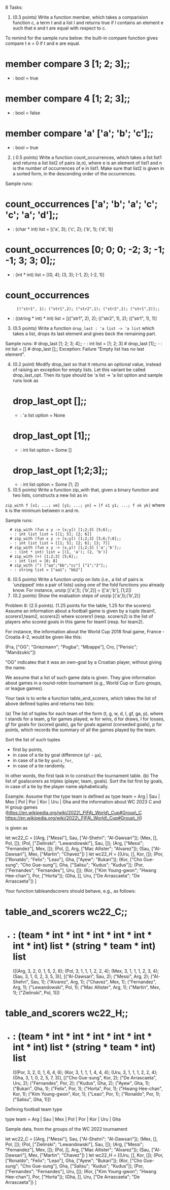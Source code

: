 ﻿8 Tasks:

1. (0.3 points)
   Write a function member, which takes a comparision function c, a term t and a list l and returns true if l contains an element e such that e and t are equal with respect to c.

To remind for the sample runs below: the built-in compare function gives compare t e = 0 if t and e are equal.
# member compare 3 [1; 2; 3];;
- : bool = true
# member compare 4 [1; 2; 3];;
- : bool = false
# member compare 'a' ['a'; 'b'; 'c'];;
- : bool = true
2. ( 0.5 points)
   Write a function count\_occurrences, which takes a list list1 and returns a list list2 of pairs (e,n), where e is an element of list1 and n is the number of occurrences of e in list1. Make sure that list2 is given in a sorted form, in the descending order of the occurrences.

Sample runs:
# count\_occurrences ['a'; 'b'; 'a'; 'c'; 'c'; 'a'; 'd'];;
- : (char \* int) list = [('a', 3); ('c', 2); ('b', 1); ('d', 1)]
# count\_occurrences [0; 0; 0; -2; 3; -1; -1; 3; 3; 0];;
- : (int \* int) list = [(0, 4); (3, 3); (-1, 2); (-2, 1)]
# count\_occurrences
         [("str1", 1); ("str1",2); ("str2",1); ("str2",1); ("str1",2)];;
- : ((string \* int) \* int) list =
  [(("str1", 2), 2); (("str2", 1), 2); (("str1", 1), 1)]
3. (0.5 points)
   Write a function `drop_last : 'a list -> 'a list` which takes a list,
   drops its last element and gives beck the remaining part.

Sample runs:
\# drop\_last [1; 2; 3; 4];;
\- : int list = [1; 2; 3]
\# drop\_last [1];;
\- : int list = []
\# drop\_last [];;
Exception: Failure "Empty list has no last element".

4. (0.2 point)
   Modify drop\_last so that it returns an optional value, instead of raising an exception for empty lists. Let this variant be called drop\_last\_opt. Then its type should be 'a list -> 'a list option and sample runs look as
   # drop\_last\_opt [];;
   - : 'a list option = None
   # drop\_last\_opt [1];;
   - : int list option = Some []
   # drop\_last\_opt [1;2;3];;
   - : int list option = Some [1; 2]
4. (0.5 points)
   Write a function zip\_with that, given a binary function and two lists, constructs a new list as in:

`zip_with f [x1; ...; xm] [y1; ...; yn] = [f x1 y1; ...; f xk yk]`
where k is the minimum between n and m.

Sample runs:

      # zip_with (fun x y -> [x;y]) [1;2;3] [5;6];;
      - : int list list = [[1; 5]; [2; 6]]
      # zip_with (fun x y -> [x;y]) [1;2;3] [5;6;7;8];;
      - : int list list = [[1; 5]; [2; 6]; [3; 7]]
      # zip_with (fun x y -> (x,y)) [1;2;3] ['a';'b'];;
      - : (int * int) list = [(1, 'a'); (2, 'b')]
      # zip_with (+) [1;2;3] [5;6];;
      - : int list = [6; 8]
      # zip_with (^) ["aa";"bb";"cc"] ["1";"2"];;
      - : string list = ["aa1"; "bb2"]

 
6. (0.5 points)
   Write a function unzip on lists (i.e., a list of pairs is ‘unzipped’ into a pair of lists) using one of the fold functions you already know. For instance, unzip [('a',1); ('b',2)] = (['a';'b'], [1;2])
6. (0.2 points)
   Show the evaluation steps of unzip [('a',1);('b',2)]

Problem 8: (2.5 points). (1.25 points for the table, 1.25 for the scorers)
Assume an information about a football game is given by a tuple (team1, scorers1,team2, scorers2) where scorers1 (resp. scorers2) is the list of players who scored goals in this game for team1 (resp. for team2).

For instance, the information about the World Cup 2018 final game, France - Croatia 4-2, would be given like this:

(Fra, ["OG"; "Griezmann"; "Pogba"; "Mbappe"], Cro, ["Perisic"; "Mandzukic"])

"OG" indicates that it was an own-goal by a Croatian player, without giving the name.

We assume that a list of such game data is given. They give information about games in a round-robin tournament (e.g., World Cup or Euro groups, or league games).

Your task is to write a function table\_and\_scorers, which takes the list of above defined tuples and returns two lists:

(a) The list of tuples for each team of the form (t, g, w, d, l, gf, ga, p), where t stands for a team, g for games played, w for wins, d for draws, l for losses, gf for goals for (scored goals), ga for goals against (conseded goals), p for points, which records the summary of all the games played by the team.

Sort the list of such tuples

- first by points,
- in case of a tie by goal difference (`gf` - `ga`),
- in case of a tie by `goals_for`,
- in case of a tie randomly.

In other words, the first task in to construct the tournament table.
(b) The list of goalscorers as triples (player, team, goals). Sort the list first by goals, in case of a tie by the player name alphabetically.

Example: Assume that the type team is defined as type team = Arg | Sau | Mex | Pol | Por | Kor | Uru | Gha and the information about WC 2023 C and H group games (https://en.wikipedia.org/wiki/2022\_FIFA\_World\_Cup#Group\_C https://en.wikipedia.org/wiki/2022\_FIFA\_World\_Cup#Group\_H)

is given as

let wc22\_C =
[(Arg, ["Messi"], Sau, ["Al-Shehri"; "Al-Dawsari"]);
(Mex, [], Pol, []);
(Pol, ["Zielinski"; "Lewandowski"], Sau, []);
(Arg, ["Messi"; "Fernandez"], Mex, []);
(Pol, [], Arg, ["Mac Allister"; "Alvarez"]);
(Sau, ["Al-Dawsari"], Mex, ["Martin"; "Chavez"])
]
let wc22\_H =
[(Uru, [], Kor, []);
(Por, ["Ronaldo"; "Felix"; "Leao"], Gha, ["Ayew"; "Bukari"]);
(Kor, ["Cho Gue-sung"; "Cho Gue-sung"], Gha, ["Salisu"; "Kudus"; "Kudus"]);
(Por, ["Fernandes"; "Fernandes"], Uru, []);
(Kor, ["Kim Young-gwon"; "Hwang Hee-chan"], Por, ["Horta"]);
(Gha, [], Uru, ["De Arrascaeta"; "De Arrascaeta"])
]

Your function tableandscorers should behave, e.g., as follows:
# table\_and\_scorers wc22\_C;;
- : (team \* int \* int \* int \* int \* int \* int \* int) list \*
  (string \* team \* int) list
  =
  ([(Arg, 3, 2, 0, 1, 5, 2, 6); (Pol, 3, 1, 1, 1, 2, 2, 4);
  (Mex, 3, 1, 1, 1, 2, 3, 4); (Sau, 3, 1, 0, 2, 3, 5, 3)],
  [("Al-Dawsari", Sau, 2); ("Messi", Arg, 2); ("Al-Shehri", Sau, 1);
  ("Alvarez", Arg, 1); ("Chavez", Mex, 1); ("Fernandez", Arg, 1);
  ("Lewandowski", Pol, 1); ("Mac Allister", Arg, 1); ("Martin", Mex, 1);
  ("Zielinski", Pol, 1)])
# table\_and\_scorers wc22\_H;;
- : (team \* int \* int \* int \* int \* int \* int \* int) list \*
  (string \* team \* int) list
  =
  ([(Por, 3, 2, 0, 1, 6, 4, 6); (Kor, 3, 1, 1, 1, 4, 4, 4);
  (Uru, 3, 1, 1, 1, 2, 2, 4); (Gha, 3, 1, 0, 2, 5, 7, 3)],
  [("Cho Gue-sung", Kor, 2); ("De Arrascaeta", Uru, 2); ("Fernandes", Por, 2);
  ("Kudus", Gha, 2); ("Ayew", Gha, 1); ("Bukari", Gha, 1); ("Felix", Por, 1);
  ("Horta", Por, 1); ("Hwang Hee-chan", Kor, 1); ("Kim Young-gwon", Kor, 1);
  ("Leao", Por, 1); ("Ronaldo", Por, 1); ("Salisu", Gha, 1)])

Defining football team type

type team = Arg | Sau | Mex | Pol | Por | Kor | Uru | Gha

Sample data, from the groups of the WC 2022 tournament

let wc22\_C =
[(Arg, ["Messi"], Sau, ["Al-Shehri"; "Al-Dawsari"]);
(Mex, [], Pol, []);
(Pol, ["Zielinski"; "Lewandowski"], Sau, []);
(Arg, ["Messi"; "Fernandez"], Mex, []);
(Pol, [], Arg, ["Mac Allister"; "Alvarez"]);
(Sau, ["Al-Dawsari"], Mex, ["Martin"; "Chavez"])
]
let wc22\_H =
[(Uru, [], Kor, []);
(Por, ["Ronaldo"; "Felix"; "Leao"], Gha, ["Ayew"; "Bukari"]);
(Kor, ["Cho Gue-sung"; "Cho Gue-sung"], Gha, ["Salisu"; "Kudus"; "Kudus"]);
(Por, ["Fernandes"; "Fernandes"], Uru, []);
(Kor, ["Kim Young-gwon"; "Hwang Hee-chan"], Por, ["Horta"]);
(Gha, [], Uru, ["De Arrascaeta"; "De Arrascaeta"])
]
